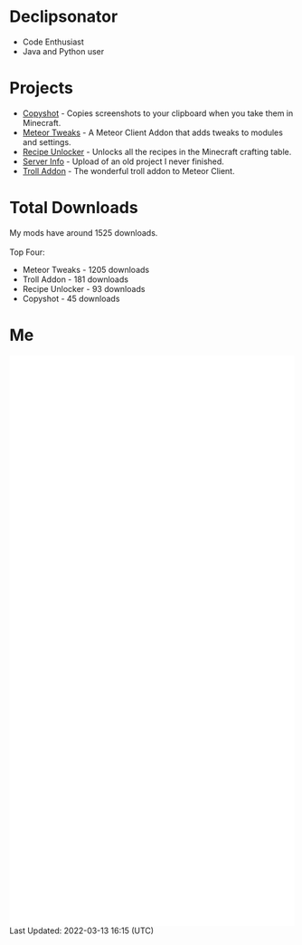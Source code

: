 # Declipsonator
- Code Enthusiast
- Java and Python user
# Projects
- [Copyshot](https://github.com/Declipsonator/Copyshot) - Copies screenshots to your clipboard when you take them in Minecraft.
- [Meteor Tweaks](https://github.com/Declipsonator/Meteor-Tweaks) - A Meteor Client Addon that adds tweaks to modules and settings.
- [Recipe Unlocker](https://github.com/Declipsonator/Recipe-Unlocker) - Unlocks all the recipes in the Minecraft crafting table.
- [Server Info](https://github.com/Declipsonator/Server-Info) - Upload of an old project I never finished.
- [Troll Addon](https://github.com/Declipsonator/Troll-Addon) - The wonderful troll addon to Meteor Client.


# Total Downloads
My mods have around 1525 downloads. \
\
Top Four:
- Meteor Tweaks - 1205 downloads  
- Troll Addon - 181 downloads  
- Recipe Unlocker - 93 downloads  
- Copyshot - 45 downloads  


# Me
<img align="center" src="/github-metrics.svg" alt="Metrics">
Last Updated: 2022-03-13 16:15 (UTC)
